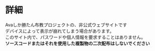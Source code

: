 # 詳細
Avaしか勝たん布教プロジェクトの、非公式ウェブサイトです  
デバイスによって表示が崩れてしまう場合があります。  
このサイト内で、パスワードや個人情報を要求することはありません。  
**ソースコードまたはそれを使用した複製物の二次配布はしないでください**
